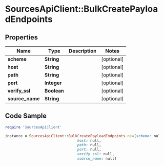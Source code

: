 # SourcesApiClient::BulkCreatePayloadEndpoints

## Properties

Name | Type | Description | Notes
------------ | ------------- | ------------- | -------------
**scheme** | **String** |  | [optional] 
**host** | **String** |  | [optional] 
**path** | **String** |  | [optional] 
**port** | **Integer** |  | [optional] 
**verify_ssl** | **Boolean** |  | [optional] 
**source_name** | **String** |  | [optional] 

## Code Sample

```ruby
require 'SourcesApiClient'

instance = SourcesApiClient::BulkCreatePayloadEndpoints.new(scheme: null,
                                 host: null,
                                 path: null,
                                 port: null,
                                 verify_ssl: null,
                                 source_name: null)
```


